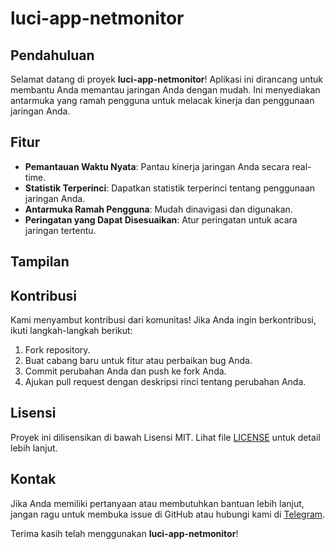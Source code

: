 # luci-app-netmonitor

## Pendahuluan

Selamat datang di proyek **luci-app-netmonitor**! Aplikasi ini dirancang untuk membantu Anda memantau jaringan Anda dengan mudah. Ini menyediakan antarmuka yang ramah pengguna untuk melacak kinerja dan penggunaan jaringan Anda.

## Fitur

- **Pemantauan Waktu Nyata**: Pantau kinerja jaringan Anda secara real-time.
- **Statistik Terperinci**: Dapatkan statistik terperinci tentang penggunaan jaringan Anda.
- **Antarmuka Ramah Pengguna**: Mudah dinavigasi dan digunakan.
- **Peringatan yang Dapat Disesuaikan**: Atur peringatan untuk acara jaringan tertentu.

## Tampilan

## Kontribusi

Kami menyambut kontribusi dari komunitas! Jika Anda ingin berkontribusi, ikuti langkah-langkah berikut:

1. Fork repository.
2. Buat cabang baru untuk fitur atau perbaikan bug Anda.
3. Commit perubahan Anda dan push ke fork Anda.
4. Ajukan pull request dengan deskripsi rinci tentang perubahan Anda.

## Lisensi

Proyek ini dilisensikan di bawah Lisensi MIT. Lihat file [LICENSE](LICENSE) untuk detail lebih lanjut.

## Kontak

Jika Anda memiliki pertanyaan atau membutuhkan bantuan lebih lanjut, jangan ragu untuk membuka issue di GitHub atau hubungi kami di [Telegram](https://t.me/RizkiKotet).

Terima kasih telah menggunakan **luci-app-netmonitor**!
